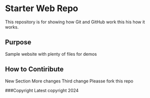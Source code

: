 # Starter Web Repo

This repository is for showing how Git and GitHub work
this his how it works.

## Purpose

Sample website with plenty of files for demos

## How to Contiribute
New Section
More changes
Third change
Pleasse fork this repo

###Copyright
Latest copyright 2024